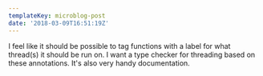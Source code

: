```yaml
---
templateKey: microblog-post
date: '2018-03-09T16:51:19Z'
---
```


I feel like it should be possible to tag functions with a label for what thread(s) it should be run on. I want a type checker for threading based on these annotations. It's also very handy documentation.

